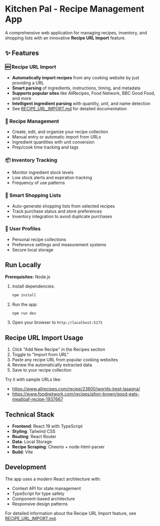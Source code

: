 # Kitchen Pal - Recipe Management App

A comprehensive web application for managing recipes, inventory, and shopping lists with an innovative **Recipe URL Import** feature.

## ✨ Features

### 🆕 Recipe URL Import
- **Automatically import recipes** from any cooking website by just providing a URL
- **Smart parsing** of ingredients, instructions, timing, and metadata
- **Supports popular sites** like AllRecipes, Food Network, BBC Good Food, and more
- **Intelligent ingredient parsing** with quantity, unit, and name detection
- See [RECIPE_URL_IMPORT.md](RECIPE_URL_IMPORT.md) for detailed documentation

### 📝 Recipe Management
- Create, edit, and organize your recipe collection
- Manual entry or automatic import from URLs
- Ingredient quantities with unit conversion
- Prep/cook time tracking and tags

### 📦 Inventory Tracking
- Monitor ingredient stock levels
- Low stock alerts and expiration tracking
- Frequency of use patterns

### 🛒 Smart Shopping Lists
- Auto-generate shopping lists from selected recipes
- Track purchase status and store preferences
- Inventory integration to avoid duplicate purchases

### 👤 User Profiles
- Personal recipe collections
- Preference settings and measurement systems
- Secure local storage

## Run Locally

**Prerequisites:** Node.js

1. Install dependencies:
   ```bash
   npm install
   ```

2. Run the app:
   ```bash
   npm run dev
   ```

3. Open your browser to `http://localhost:5173`

## Recipe URL Import Usage

1. Click "Add New Recipe" in the Recipes section
2. Toggle to "Import from URL" 
3. Paste any recipe URL from popular cooking websites
4. Review the automatically extracted data
5. Save to your recipe collection

Try it with sample URLs like:
- https://www.allrecipes.com/recipe/23600/worlds-best-lasagna/
- https://www.foodnetwork.com/recipes/alton-brown/good-eats-meatloaf-recipe-1937667

## Technical Stack

- **Frontend**: React 19 with TypeScript
- **Styling**: Tailwind CSS
- **Routing**: React Router
- **Data**: Local Storage
- **Recipe Scraping**: Cheerio + node-html-parser
- **Build**: Vite

## Development

The app uses a modern React architecture with:
- Context API for state management
- TypeScript for type safety
- Component-based architecture
- Responsive design patterns

For detailed information about the Recipe URL Import feature, see [RECIPE_URL_IMPORT.md](RECIPE_URL_IMPORT.md).
